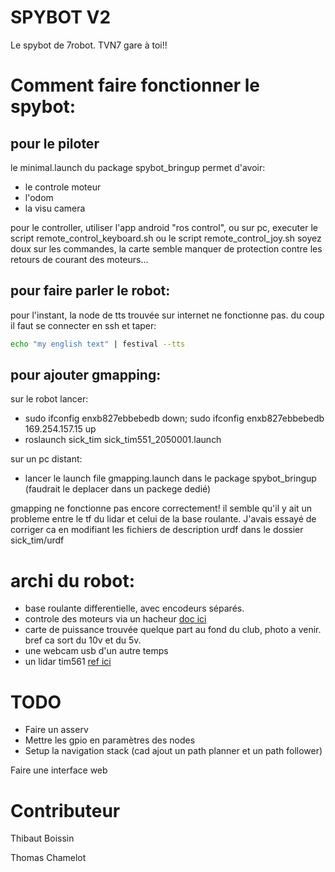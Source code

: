 SPYBOT V2
===========

Le spybot de 7robot. TVN7 gare à toi!!

Comment faire fonctionner le spybot:
====================================

pour le piloter
---------------

le minimal.launch du package spybot\_bringup permet d'avoir:
- le controle moteur
- l'odom
- la visu camera

pour le controller, utiliser l'app android "ros control", ou sur pc, executer le script remote\_control\_keyboard.sh ou le script remote\_control\_joy.sh 
soyez doux sur les commandes, la carte semble manquer de protection contre les retours de courant des moteurs...

pour faire parler le robot:
---------------------------

pour l'instant, la node de tts trouvée sur internet ne fonctionne pas. du coup il faut se connecter en ssh et taper:


```bash
echo "my english text" | festival --tts
```

pour ajouter gmapping:
----------------------

sur le robot lancer:
- sudo ifconfig enxb827ebbebedb down; sudo ifconfig enxb827ebbebedb 169.254.157.15 up
- roslaunch sick\_tim sick\_tim551\_2050001.launch

sur un pc distant:
- lancer le launch file gmapping.launch dans le package spybot\_bringup (faudrait le deplacer dans un packege dedié)

gmapping ne fonctionne pas encore correctement! il semble qu'il y ait un probleme entre le tf du lidar et celui de la base roulante. J'avais essayé de corriger ca en modifiant les fichiers de description urdf dans le dossier sick\_tim/urdf

archi du robot:
===============

- base roulante differentielle, avec encodeurs séparés.
- controle des moteurs via un hacheur [doc ici](http://www.bde.enseeiht.fr/clubs/robot/node/26)
- carte de puissance trouvée quelque part au fond du club, photo a venir. bref ca sort du 10v et du 5v.
- une webcam usb d'un autre temps
- un lidar tim561 [ref ici](https://www.sick.com/ag/en/detection-and-ranging-solutions/2d-lidar-sensors/tim5xx/tim561-2050101/p/p369446)

TODO
====

- Faire un asserv
- Mettre les gpio en paramètres des nodes
- Setup la navigation stack (cad ajout un path planner et un path follower)

Faire une interface web

# Contributeur
Thibaut Boissin

Thomas Chamelot
